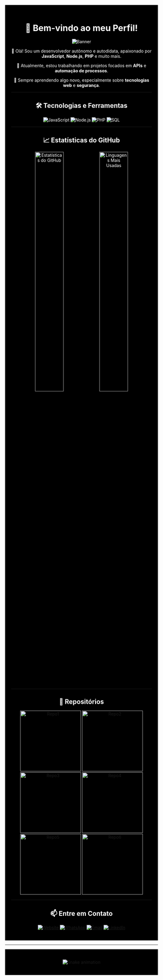 <div align="center" style="background-color:black; padding:20px; color:white;">

# 🖤 Bem-vindo ao meu Perfil!

![Banner](https://via.placeholder.com/800x200.png?text=Bem-vindo+ao+meu+GitHub+Profile&bg=000000&fg=ffffff)

👋 Olá! Sou um desenvolvedor autônomo e autodidata, apaixonado por **JavaScript**, **Node.js**, **PHP** e muito mais.

🔭 Atualmente, estou trabalhando em projetos focados em **APIs** e **automação de processos**.

🌱 Sempre aprendendo algo novo, especialmente sobre **tecnologias web** e **segurança**.

---

## 🛠️ Tecnologias e Ferramentas

![JavaScript](https://img.shields.io/badge/JavaScript-323330?style=for-the-badge&logo=javascript&logoColor=white)
![Node.js](https://img.shields.io/badge/Node.js-339933?style=for-the-badge&logo=nodedotjs&logoColor=white)
![PHP](https://img.shields.io/badge/PHP-777BB4?style=for-the-badge&logo=php&logoColor=white)
![SQL](https://img.shields.io/badge/SQL-4479A1?style=for-the-badge&logo=mysql&logoColor=white)

---

## 📈 Estatísticas do GitHub

<div align="center">
  <img src="https://github-readme-stats.vercel.app/api?username=andreluizboanergers&show_icons=true&theme=dark&hide_border=true&count_private=true" alt="Estatísticas do GitHub" width="45%" />
  <img src="https://github-readme-stats.vercel.app/api/top-langs/?username=andreluizboanergers&layout=compact&theme=dark&hide_border=true" alt="Linguagens Mais Usadas" width="45%" />
</div>

---

## 📂 Repositórios

<div align="center">
  <a href="https://github.com/seu_usuario/repo1">
    <img src="https://github-readme-stats.vercel.app/api/pin/?username=andreluizboanergers&repo=repo1&theme=dark" alt="Repo1" width="200" />
  </a>
  <a href="https://github.com/seu_usuario/repo2">
    <img src="https://github-readme-stats.vercel.app/api/pin/?username=andreluizboanergers&repo=repo2&theme=dark" alt="Repo2" width="200" />
  </a>
  <a href="https://github.com/seu_usuario/repo3">
    <img src="https://github-readme-stats.vercel.app/api/pin/?username=andreluizboanergers&repo=repo3&theme=dark" alt="Repo3" width="200" />
  </a>
  <a href="https://github.com/seu_usuario/repo4">
    <img src="https://github-readme-stats.vercel.app/api/pin/?username=andreluizboanergers&repo=repo3&theme=dark" alt="Repo4" width="200" />
  </a>
  <a href="https://github.com/seu_usuario/repo5">
    <img src="https://github-readme-stats.vercel.app/api/pin/?username=andreluizboanergers&repo=repo3&theme=dark" alt="Repo5" width="200" />
  </a>
  <a href="https://github.com/seu_usuario/repo6">
    <img src="https://github-readme-stats.vercel.app/api/pin/?username=andreluizboanergers&repo=repo3&theme=dark" alt="Repo6" width="200" />
  </a>
  <!-- Adicione mais repositórios conforme necessário -->
</div>

---

## 📫 Entre em Contato

[![Website](https://img.shields.io/badge/Website-000000?style=for-the-badge&logo=About.me&logoColor=white)](https://www.algweb.com.br)
[![WhatsApp](https://img.shields.io/badge/WhatsApp-25D366?style=for-the-badge&logo=whatsapp&logoColor=white)](https://wa.me/5516988655532)
[![Email](https://img.shields.io/badge/Email-D14836?style=for-the-badge&logo=gmail&logoColor=white)](mailto:contato@algweb.com.br)
[![LinkedIn](https://img.shields.io/badge/LinkedIn-0077B5?style=for-the-badge&logo=linkedin&logoColor=white)](https://www.linkedin.com/in/andre-luiz-790599182/)

</div>

---

<div align="center" style="background-color:black; padding:20px;">

![Snake animation](https://github.com/seu_usuario/seu_usuario/blob/output/github-contribution-grid-snake.svg)

</div>
